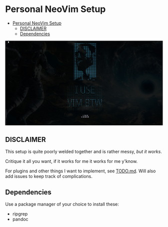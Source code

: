 # Personal NeoVim Setup

<!--toc:start-->

- [Personal NeoVim Setup](#personal-neovim-setup)
  - [DISCLAIMER](#disclaimer)
  - [Dependencies](#dependencies)
  <!--toc:end-->

!["startup_screen"](./vim_startup_screen.png)

## DISCLAIMER

This setup is quite poorly welded together and is rather messy, _but it works_.

Critique it all you want, if it works for me it works for me y'know.

For plugins and other things I want to implement, see [TODO.md](/TODO.md).
Will also add issues to keep track of complications.

## Dependencies

Use a package manager of your choice to install these:

- ripgrep
- pandoc
